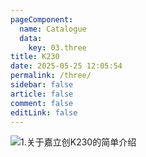 ```yaml
---
pageComponent:
  name: Catalogue
  data:
    key: 03.three
title: K230
date: 2025-05-25 12:05:54
permalink: /three/
sidebar: false
article: false
comment: false
editLink: false
---
```


![1.关于嘉立创K230的简单介绍](/pages/K230_01/)